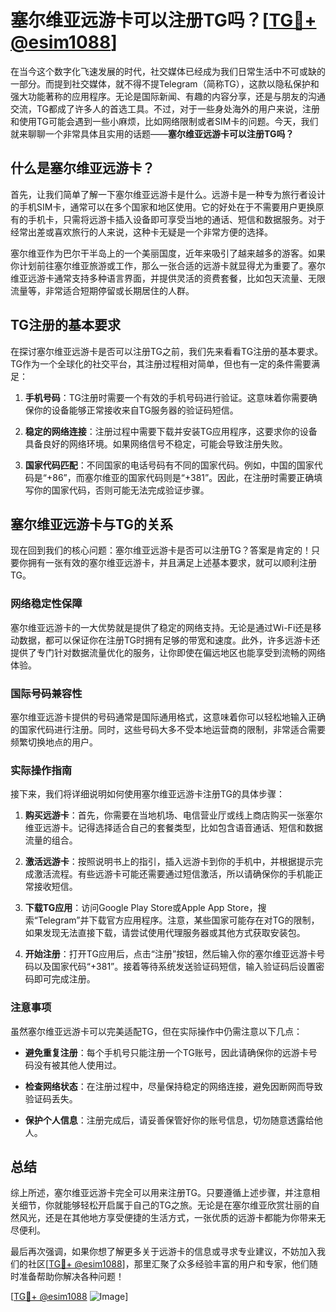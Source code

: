 # 塞尔维亚远游卡可以注册TG吗？[[TG💪+ @esim1088](https://t.me/s/esim1088)]

在当今这个数字化飞速发展的时代，社交媒体已经成为我们日常生活中不可或缺的一部分。而提到社交媒体，就不得不提Telegram（简称TG），这款以隐私保护和强大功能著称的应用程序。无论是国际新闻、有趣的内容分享，还是与朋友的沟通交流，TG都成了许多人的首选工具。不过，对于一些身处海外的用户来说，注册和使用TG可能会遇到一些小麻烦，比如网络限制或者SIM卡的问题。今天，我们就来聊聊一个非常具体且实用的话题——**塞尔维亚远游卡可以注册TG吗？**

## 什么是塞尔维亚远游卡？

首先，让我们简单了解一下塞尔维亚远游卡是什么。远游卡是一种专为旅行者设计的手机SIM卡，通常可以在多个国家和地区使用。它的好处在于不需要用户更换原有的手机卡，只需将远游卡插入设备即可享受当地的通话、短信和数据服务。对于经常出差或喜欢旅行的人来说，这种卡无疑是一个非常方便的选择。

塞尔维亚作为巴尔干半岛上的一个美丽国度，近年来吸引了越来越多的游客。如果你计划前往塞尔维亚旅游或工作，那么一张合适的远游卡就显得尤为重要了。塞尔维亚远游卡通常支持多种语言界面，并提供灵活的资费套餐，比如包天流量、无限流量等，非常适合短期停留或长期居住的人群。

## TG注册的基本要求

在探讨塞尔维亚远游卡是否可以注册TG之前，我们先来看看TG注册的基本要求。TG作为一个全球化的社交平台，其注册过程相对简单，但也有一定的条件需要满足：

1. **手机号码**：TG注册时需要一个有效的手机号码进行验证。这意味着你需要确保你的设备能够正常接收来自TG服务器的验证码短信。
   
2. **稳定的网络连接**：注册过程中需要下载并安装TG应用程序，这要求你的设备具备良好的网络环境。如果网络信号不稳定，可能会导致注册失败。

3. **国家代码匹配**：不同国家的电话号码有不同的国家代码。例如，中国的国家代码是“+86”，而塞尔维亚的国家代码则是“+381”。因此，在注册时需要正确填写你的国家代码，否则可能无法完成验证步骤。

## 塞尔维亚远游卡与TG的关系

现在回到我们的核心问题：塞尔维亚远游卡是否可以注册TG？答案是肯定的！只要你拥有一张有效的塞尔维亚远游卡，并且满足上述基本要求，就可以顺利注册TG。

### 网络稳定性保障

塞尔维亚远游卡的一大优势就是提供了稳定的网络支持。无论是通过Wi-Fi还是移动数据，都可以保证你在注册TG时拥有足够的带宽和速度。此外，许多远游卡还提供了专门针对数据流量优化的服务，让你即使在偏远地区也能享受到流畅的网络体验。

### 国际号码兼容性

塞尔维亚远游卡提供的号码通常是国际通用格式，这意味着你可以轻松地输入正确的国家代码进行注册。同时，这些号码大多不受本地运营商的限制，非常适合需要频繁切换地点的用户。

### 实际操作指南

接下来，我们将详细说明如何使用塞尔维亚远游卡注册TG的具体步骤：

1. **购买远游卡**：首先，你需要在当地机场、电信营业厅或线上商店购买一张塞尔维亚远游卡。记得选择适合自己的套餐类型，比如包含语音通话、短信和数据流量的组合。

2. **激活远游卡**：按照说明书上的指引，插入远游卡到你的手机中，并根据提示完成激活流程。有些远游卡可能还需要通过短信激活，所以请确保你的手机能正常接收短信。

3. **下载TG应用**：访问Google Play Store或Apple App Store，搜索“Telegram”并下载官方应用程序。注意，某些国家可能存在对TG的限制，如果发现无法直接下载，请尝试使用代理服务器或其他方式获取安装包。

4. **开始注册**：打开TG应用后，点击“注册”按钮，然后输入你的塞尔维亚远游卡号码以及国家代码“+381”。接着等待系统发送验证码短信，输入验证码后设置密码即可完成注册。

### 注意事项

虽然塞尔维亚远游卡可以完美适配TG，但在实际操作中仍需注意以下几点：

- **避免重复注册**：每个手机号只能注册一个TG账号，因此请确保你的远游卡号码没有被其他人使用过。
  
- **检查网络状态**：在注册过程中，尽量保持稳定的网络连接，避免因断网而导致验证码丢失。

- **保护个人信息**：注册完成后，请妥善保管好你的账号信息，切勿随意透露给他人。

## 总结

综上所述，塞尔维亚远游卡完全可以用来注册TG。只要遵循上述步骤，并注意相关细节，你就能够轻松开启属于自己的TG之旅。无论是在塞尔维亚欣赏壮丽的自然风光，还是在其他地方享受便捷的生活方式，一张优质的远游卡都能为你带来无尽便利。

最后再次强调，如果你想了解更多关于远游卡的信息或寻求专业建议，不妨加入我们的社区[[TG💪+ @esim1088](https://t.me/s/esim1088)]，那里汇聚了众多经验丰富的用户和专家，他们随时准备帮助你解决各种问题！

[[TG💪+ @esim1088](https://t.me/s/esim1088) ![Image](https://i.postimg.cc/4NQfJmqS/Snipaste-2025-05-13-00-14-12.png)]